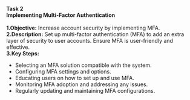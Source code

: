 **Task 2**
<br>
**Implementing Multi-Factor Authentication**
<br>
<br>
**1.Objective:**
Increase account security by implementing MFA.
<br>
**2.Description:**
Set up multi-factor authentication (MFA) to add an extra layer of security to user accounts. Ensure MFA is user-friendly and effective.
<br>
**3.Key Steps:**
* Selecting an MFA solution compatible with the system.
* Configuring MFA settings and options.
* Educating users on how to set up and use MFA.
* Monitoring MFA adoption and addressing any issues.
* Regularly updating and maintaining MFA configurations.
